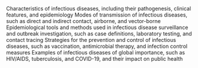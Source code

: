 Characteristics of infectious diseases, including their pathogenesis, clinical features, and epidemiology
Modes of transmission of infectious diseases, such as direct and indirect contact, airborne, and vector-borne
Epidemiological tools and methods used in infectious disease surveillance and outbreak investigation, such as case definitions, laboratory testing, and contact tracing
Strategies for the prevention and control of infectious diseases, such as vaccination, antimicrobial therapy, and infection control measures
Examples of infectious diseases of global importance, such as HIV/AIDS, tuberculosis, and COVID-19, and their impact on public health